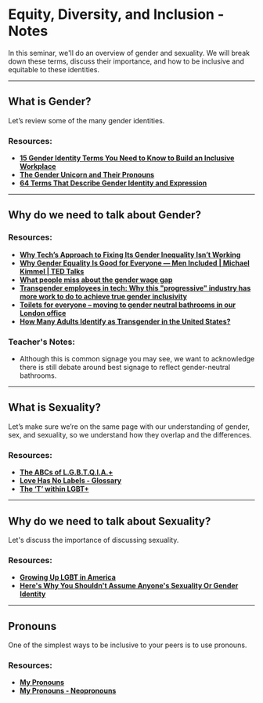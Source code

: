 # Equity, Diversity, and Inclusion - Notes

In this seminar, we'll do an overview of gender and sexuality. We will break down these terms, discuss their importance, and how to be inclusive and equitable to these identities.

---

## What is Gender?

Let’s review some of the many gender identities.

### **Resources:**

- **[15 Gender Identity Terms You Need to Know to Build an Inclusive Workplace](https://business.linkedin.com/talent-solutions/blog/diversity/2019/15-gender-identity-terms-for-inclusive-workplace)**
- **[The Gender Unicorn and Their Pronouns](https://feminapt.com/blog/the-gender-unicorn-and-their-pronouns)**
- **[64 Terms That Describe Gender Identity and Expression](https://www.healthline.com/health/different-genders)**

---

## Why do we need to talk about Gender?

### **Resources:**

- **[Why Tech’s Approach to Fixing Its Gender Inequality Isn’t Working](https://hbr.org/2019/10/why-techs-approach-to-fixing-its-gender-inequality-isnt-working)**
- **[Why Gender Equality Is Good for Everyone — Men Included | Michael Kimmel | TED Talks](https://www.youtube.com/watch?v=7n9IOH0NvyY&feature=youtu.be)**
- **[What people miss about the gender wage gap](https://www.youtube.com/watch?v=13XU4fMlN3w&feature=youtu.be)**
- **[Transgender employees in tech: Why this "progressive" industry has more work to do to achieve true gender inclusivity](https://www.zdnet.com/article/transgender-employees-in-tech-why-this-progressive-industry-has-more-work-to-do-to-achieve-true-gender-inclusivity/)**
- **[Toilets for everyone – moving to gender neutral bathrooms in our London office](https://washmatters.wateraid.org/blog/toilets-for-everyone-moving-to-gender-neutral-bathrooms-in-our-london-office?gclid=EAIaIQobChMIkb_rpJmJ6gIVsiCtBh1DkwghEAAYASAAEgLrHfD_BwE)**
- **[How Many Adults Identify as Transgender in the United States?](https://williamsinstitute.law.ucla.edu/publications/trans-adults-united-states/#:%7E:text=3%20We%20find%20that%200.6,the%20U.S.%20identify%20as%20transgender)**

### **Teacher's Notes:**

- Although this is common signage you may see, we want to acknowledge there is still debate around best signage to reflect gender-neutral bathrooms.

---

## What is Sexuality?

Let’s make sure we’re on the same page with our understanding of gender, sex, and sexuality, so we understand how they overlap and the differences.

### **Resources:**

- **[The ABCs of L.G.B.T.Q.I.A.+](https://www.nytimes.com/2018/06/21/style/lgbtq-gender-language.html?auth=linked-google)**
- **[Love Has No Labels - Glossary](https://lovehasnolabels.com/resources/glossary#lgbt)**
- **[The ‘T’ within LGBT+](https://www.lgbt.cusu.cam.ac.uk/trans/the-t-within-lgbt/)**

---

## Why do we need to talk about Sexuality?

Let's discuss the importance of discussing sexuality.

### **Resources:**

- **[Growing Up LGBT in America](https://www.hrc.org/youth-report/view-and-share-statistics)**
- **[Here's Why You Shouldn't Assume Anyone's Sexuality Or Gender Identity](https://www.elitedaily.com/p/heres-why-you-shouldnt-assume-anyones-sexuality-gender-identity-19200776)**

---

## Pronouns

One of the simplest ways to be inclusive to your peers is to use pronouns.

### **Resources:**

- **[My Pronouns](https://www.mypronouns.org/)**
- **[My Pronouns - Neopronouns](https://www.mypronouns.org/neopronouns)**
